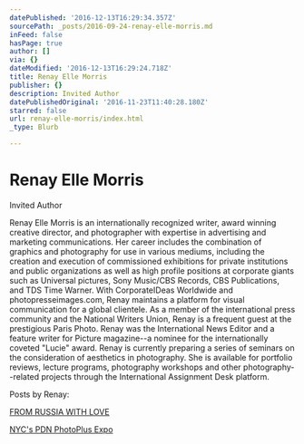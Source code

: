 ```yaml
---
datePublished: '2016-12-13T16:29:34.357Z'
sourcePath: _posts/2016-09-24-renay-elle-morris.md
inFeed: false
hasPage: true
author: []
via: {}
dateModified: '2016-12-13T16:29:24.718Z'
title: Renay Elle Morris
publisher: {}
description: Invited Author
datePublishedOriginal: '2016-11-23T11:40:28.180Z'
starred: false
url: renay-elle-morris/index.html
_type: Blurb

---
```

# Renay Elle Morris

Invited Author

Renay Elle Morris is an internationally recognized writer, award winning creative director, and photographer with expertise in advertising and marketing communications. Her career includes the combination of graphics and photography for use in various mediums, including the creation and execution of commissioned exhibitions for private institutions and public organizations as well as high profile positions at corporate giants such as Universal pictures, Sony Music/CBS Records, CBS Publications, and TDS Time Warner. With CorporateIDeas Worldwide and photopresseimages.com, Renay maintains a platform for visual communication for a global clientele. As a member of the international press community and the National Writers Union, Renay is a frequent guest at the prestigious Paris Photo. Renay was the International News Editor and a feature writer for Picture magazine--a nominee for the internationally coveted "Lucie" award. Renay is currently preparing a series of seminars on the consideration of aesthetics in photography. She is available for portfolio reviews, lecture programs, photography workshops and other photography--related projects through the International Assignment Desk platform.

Posts by Renay:

[FROM RUSSIA WITH LOVE][0]

[NYC's PDN PhotoPlus Expo][1]

[0]: http://arstler.com/from-russia-with-love
[1]: http://arstler.com/nycs-pdn-photoplus-expo/